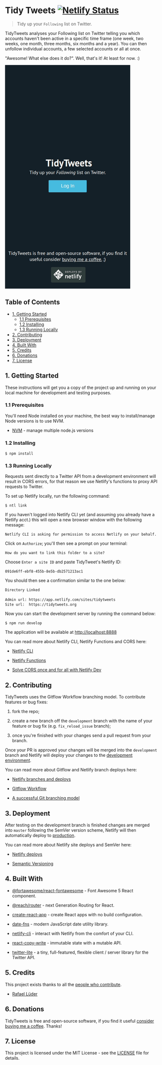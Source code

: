 # Tidy Tweets [![Netlify Status](https://api.netlify.com/api/v1/badges/091de6ff-ebf8-455b-8e5b-db2571213ac1/deploy-status)](https://app.netlify.com/sites/tidytweets/deploys)

> Tidy up your `Following` list on Twitter.

TidyTweets analyses your Following list on Twitter telling you which accounts haven't been active in a specific time frame (one week, two weeks, one month, three months, six months and a year). You can then unfollow individual accounts, a few selected accounts or all at once.

"Awesome! What else does it do?". Well, that's it! At least for now. :)

![tidytweets](tidytweets.gif)

## Table of Contents

- [1. Getting Started](#1-getting-started)
  - [1.1 Prerequisites](#1.1-prerequisites)
  - [1.2 Installing](#1.2-installing)
  - [1.3 Running Locally](#1.3-running-locally)
- [2. Contributing](#2-contributing)
- [3. Deployment](#3-deployment)
- [4. Built With](#4-built-with)
- [5. Credits](#5-credits)
- [6. Donations](#6-donations)
- [7. License](#7-license)

## 1. Getting Started

These instructions will get you a copy of the project up and running on your local machine for development and testing purposes.

### 1.1 Prerequisites

You'll need Node installed on your machine, the best way to install/manage Node versions is to use NVM.

- [NVM](https://github.com/nvm-sh/nvm) - manage multiple node.js versions

### 1.2 Installing

```
$ npm install
```

### 1.3 Running Locally

Requests sent directly to a Twitter API from a development environment will result in CORS errors, for that reason we use Netlify's functions to proxy API requests to Twitter.

To set up Netlify locally, run the following command:

```
$ ntl link
```

If you haven't logged into Netlify CLI yet (and assuming you already have a Netlify acct.) this will open a new browser window with the following message:

```
Netlify CLI is asking for permission to access Netlify on your behalf.
```

Click on `Authorize`; you'll then see a prompt on your terminal:

```
How do you want to link this folder to a site?
```

Choose `Enter a site ID` and paste TidyTweet's Netlify ID:

```
091de6ff-ebf8-455b-8e5b-db2571213ac1
```

You should then see a confirmation similar to the one below:

```
Directory Linked

Admin url: https://app.netlify.com/sites/tidytweets
Site url:  https://tidytweets.org

```

Now you can start the development server by running the command below:

```
$ npm run develop
```

The application will be available at [http://localhost:8888](http://localhost:8888)

You can read more about Netlify CLI, Netlify Functions and CORS here:

- [Netlify CLI](https://cli.netlify.com/)

- [Netlify Functions](https://docs.netlify.com/functions/overview/)

- [Solve CORS once and for all with Netlify Dev](https://alligator.io/nodejs/solve-cors-once-and-for-all-netlify-dev/)

## 2. Contributing

TidyTweets uses the Gitflow Workflow branching model. To contribute features or bug fixes:

1. fork the repo;

2. create a new branch off the `development` branch with the name of your feature or bug fix (e.g. `fix_reload_issue` branch);

3. once you're finished with your changes send a pull request from your branch.

Once your PR is approved your changes will be merged into the `development` branch and Netlify will deploy your changes to the [development environment](https://development--tidytweets.netlify.app/).

You can read more about Gitflow and Netlify branch deploys here:

- [Netlify branches and deploys](https://docs.netlify.com/site-deploys/overview/#branches-and-deploys)

- [Gitflow Workflow](https://www.atlassian.com/git/tutorials/comparing-workflows/gitflow-workflow)

- [A successful Git branching model](https://nvie.com/posts/a-successful-git-branching-model/)

## 3. Deployment

After testing on the development branch is finished changes are merged into `master` following the SemVer version scheme, Netlify will then automatically deploy to [production](https://tidytweets.org/).

You can read more about Netlify site deploys and SemVer here:

- [Netlify deploys](https://docs.netlify.com/site-deploys/overview/)

- [Semantic Versioning](https://semver.org/)

## 4. Built With

- [@fortawesome/react-fontawesome](https://github.com/FortAwesome/react-fontawesome) - Font Awesome 5 React component.

- [@reach/router](https://github.com/reach/router) - next Generation Routing for React.

- [create-react-app](https://github.com/facebook/create-react-app) - create React apps with no build configuration.

- [date-fns](https://github.com/date-fns/date-fns) - modern JavaScript date utility library.

- [netlify-cli](https://github.com/netlify/cli) - interact with Netlify from the comfort of your CLI.

- [react-copy-write](https://github.com/aweary/react-copy-write) - immutable state with a mutable API.

- [twitter-lite](https://github.com/draftbit/twitter-lite) - a tiny, full-featured, flexible client / server library for the Twitter API.

## 5. Credits

This project exists thanks to all the <a href="https://github.com/rlueder/tidytweets/graphs/contributors">people who contribute</a>.

- [Rafael Lüder](https://github.com/rlueder)

## 6. Donations

TidyTweets is free and open-source software, if you find it useful [consider buying me a coffee](https://www.buymeacoffee.com/rlueder). Thanks!

## 7. License

This project is licensed under the MIT License - see the [LICENSE](LICENSE) file for details.
